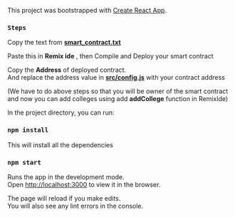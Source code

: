 This project was bootstrapped with [Create React App](https://github.com/facebook/create-react-app).

### `Steps`

Copy the text from **[smart_contract.txt](https://github.com/nitinskumavat/blockchain-certs/blob/master/smart_contract.txt)**

Paste this in **Remix ide** , then Compile and Deploy your smart contract

Copy the **Address** of deployed contract.<br> 
And replace the address value in **[src/config.js](https://github.com/nitinskumavat/blockchain-certs/blob/master/src/config.js)** with your contract address 

(We have to do above steps so that you will be owner of the smart contract and now you can add colleges using add **addCollege** function in RemixIde)


In the project directory, you can run:

### `npm install`

This will install all the dependencies

### `npm start`

Runs the app in the development mode.<br>
Open [http://localhost:3000](http://localhost:3000) to view it in the browser.

The page will reload if you make edits.<br>
You will also see any lint errors in the console.

